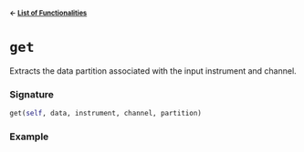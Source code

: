 <sup>**← [List of Functionalities](../../README.md#Container-Design)**</sup>

# `get`

Extracts the data partition associated with the input instrument and channel.

### Signature
```python
get(self, data, instrument, channel, partition)
```

### Example


